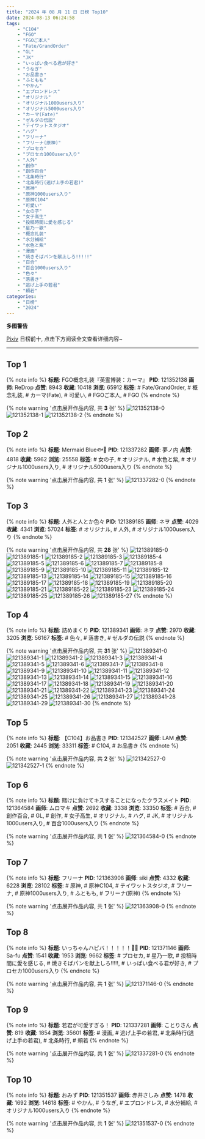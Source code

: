 ```yaml
---
title: "2024 年 08 月 11 日 日榜 Top10"
date: 2024-08-13 06:24:58
tags:
    - "C104"
    - "FGO"
    - "FGOご本人"
    - "Fate/GrandOrder"
    - "GL"
    - "JK"
    - "いっぱい食べる君が好き"
    - "うなぎ"
    - "お品書き"
    - "ふともも"
    - "やかん"
    - "エプロンドレス"
    - "オリジナル"
    - "オリジナル1000users入り"
    - "オリジナル5000users入り"
    - "カーマ(Fate)"
    - "ゼルダの伝説"
    - "テイワットスタジオ"
    - "ハグ"
    - "フリーナ"
    - "フリーナ(原神)"
    - "プロセカ"
    - "プロセカ1000users入り"
    - "人外"
    - "創作"
    - "創作百合"
    - "北条時行"
    - "北条時行(逃げ上手の若君)"
    - "原神"
    - "原神1000users入り"
    - "原神C104"
    - "可愛い"
    - "女の子"
    - "女子高生"
    - "投稿時間に愛を感じる"
    - "星乃一歌"
    - "概念礼装"
    - "水分補給"
    - "水色と紫"
    - "漫画"
    - "焼きそばパンを献上しろ!!!!!"
    - "百合"
    - "百合1000users入り"
    - "色々"
    - "落書き"
    - "逃げ上手の若君"
    - "頼若"
categories:
    - "日榜"
    - "2024"
---
```


<i class="fa fa-triangle-exclamation"></i>**多图警告**<i class="fa fa-triangle-exclamation"></i>

[Pixiv](https://www.pixiv.net/) 日榜前十, 点击下方阅读全文查看详细内容~

<!-- more -->

---

## Top 1

{% note info %}
**标题**: FGO概念礼装『英霊博装：カーマ』
**PID**: 121352138 **画师**: ReDrop
**点赞**: 8943 **收藏**: 10418 **浏览**: 65912
**标签**: # Fate/GrandOrder, # 概念礼装, # カーマ(Fate), # 可愛い, # FGOご本人, # FGO
{% endnote %}

{% note warning '点击展开作品内容, 共 **3** 张' %}
![121352138-0](https://i.pixiv.re/img-original/img/2024/08/10/13/02/18/121352138_p0.png)
![121352138-1](https://i.pixiv.re/img-original/img/2024/08/10/13/02/18/121352138_p1.png)
![121352138-2](https://i.pixiv.re/img-original/img/2024/08/10/13/02/18/121352138_p2.png)
{% endnote %}

## Top 2

{% note info %}
**标题**: Mermaid Blue🐟💙
**PID**: 121337282 **画师**: 夢ノ内
**点赞**: 4818 **收藏**: 5962 **浏览**: 25558
**标签**: # 女の子, # オリジナル, # 水色と紫, # オリジナル1000users入り, # オリジナル5000users入り
{% endnote %}

{% note warning '点击展开作品内容, 共 **1** 张' %}
![121337282-0](https://i.pixiv.re/img-original/img/2024/08/10/00/00/17/121337282_p0.jpg)
{% endnote %}

## Top 3

{% note info %}
**标题**: 人外と人とか色々
**PID**: 121389185 **画师**: ネヲ
**点赞**: 4029 **收藏**: 4341 **浏览**: 57024
**标签**: # オリジナル, # 人外, # オリジナル1000users入り
{% endnote %}

{% note warning '点击展开作品内容, 共 **28** 张' %}
![121389185-0](https://i.pixiv.re/img-original/img/2024/08/11/16/16/34/121389185_p0.png)
![121389185-1](https://i.pixiv.re/img-original/img/2024/08/11/16/16/34/121389185_p1.png)
![121389185-2](https://i.pixiv.re/img-original/img/2024/08/11/16/16/34/121389185_p2.png)
![121389185-3](https://i.pixiv.re/img-original/img/2024/08/11/16/16/34/121389185_p3.png)
![121389185-4](https://i.pixiv.re/img-original/img/2024/08/11/16/16/34/121389185_p4.png)
![121389185-5](https://i.pixiv.re/img-original/img/2024/08/11/16/16/34/121389185_p5.png)
![121389185-6](https://i.pixiv.re/img-original/img/2024/08/11/16/16/34/121389185_p6.png)
![121389185-7](https://i.pixiv.re/img-original/img/2024/08/11/16/16/34/121389185_p7.png)
![121389185-8](https://i.pixiv.re/img-original/img/2024/08/11/16/16/34/121389185_p8.png)
![121389185-9](https://i.pixiv.re/img-original/img/2024/08/11/16/16/34/121389185_p9.png)
![121389185-10](https://i.pixiv.re/img-original/img/2024/08/11/16/16/34/121389185_p10.png)
![121389185-11](https://i.pixiv.re/img-original/img/2024/08/11/16/16/34/121389185_p11.png)
![121389185-12](https://i.pixiv.re/img-original/img/2024/08/11/16/16/34/121389185_p12.png)
![121389185-13](https://i.pixiv.re/img-original/img/2024/08/11/16/16/34/121389185_p13.png)
![121389185-14](https://i.pixiv.re/img-original/img/2024/08/11/16/16/34/121389185_p14.png)
![121389185-15](https://i.pixiv.re/img-original/img/2024/08/11/16/16/34/121389185_p15.png)
![121389185-16](https://i.pixiv.re/img-original/img/2024/08/11/16/16/34/121389185_p16.png)
![121389185-17](https://i.pixiv.re/img-original/img/2024/08/11/16/16/34/121389185_p17.png)
![121389185-18](https://i.pixiv.re/img-original/img/2024/08/11/16/16/34/121389185_p18.png)
![121389185-19](https://i.pixiv.re/img-original/img/2024/08/11/16/16/34/121389185_p19.png)
![121389185-20](https://i.pixiv.re/img-original/img/2024/08/11/16/16/34/121389185_p20.png)
![121389185-21](https://i.pixiv.re/img-original/img/2024/08/11/16/16/34/121389185_p21.png)
![121389185-22](https://i.pixiv.re/img-original/img/2024/08/11/16/16/34/121389185_p22.png)
![121389185-23](https://i.pixiv.re/img-original/img/2024/08/11/16/16/34/121389185_p23.png)
![121389185-24](https://i.pixiv.re/img-original/img/2024/08/11/16/16/34/121389185_p24.png)
![121389185-25](https://i.pixiv.re/img-original/img/2024/08/11/16/16/34/121389185_p25.png)
![121389185-26](https://i.pixiv.re/img-original/img/2024/08/11/16/16/34/121389185_p26.png)
![121389185-27](https://i.pixiv.re/img-original/img/2024/08/11/16/16/34/121389185_p27.png)
{% endnote %}

## Top 4

{% note info %}
**标题**: 詰めまくり
**PID**: 121389341 **画师**: ネヲ
**点赞**: 2970 **收藏**: 3205 **浏览**: 56167
**标签**: # 色々, # 落書き, # ゼルダの伝説
{% endnote %}

{% note warning '点击展开作品内容, 共 **31** 张' %}
![121389341-0](https://i.pixiv.re/img-original/img/2024/08/11/16/22/40/121389341_p0.png)
![121389341-1](https://i.pixiv.re/img-original/img/2024/08/11/16/22/40/121389341_p1.png)
![121389341-2](https://i.pixiv.re/img-original/img/2024/08/11/16/22/40/121389341_p2.png)
![121389341-3](https://i.pixiv.re/img-original/img/2024/08/11/16/22/40/121389341_p3.png)
![121389341-4](https://i.pixiv.re/img-original/img/2024/08/11/16/22/40/121389341_p4.png)
![121389341-5](https://i.pixiv.re/img-original/img/2024/08/11/16/22/40/121389341_p5.png)
![121389341-6](https://i.pixiv.re/img-original/img/2024/08/11/16/22/40/121389341_p6.png)
![121389341-7](https://i.pixiv.re/img-original/img/2024/08/11/16/22/40/121389341_p7.png)
![121389341-8](https://i.pixiv.re/img-original/img/2024/08/11/16/22/40/121389341_p8.png)
![121389341-9](https://i.pixiv.re/img-original/img/2024/08/11/16/22/40/121389341_p9.png)
![121389341-10](https://i.pixiv.re/img-original/img/2024/08/11/16/22/40/121389341_p10.png)
![121389341-11](https://i.pixiv.re/img-original/img/2024/08/11/16/22/40/121389341_p11.png)
![121389341-12](https://i.pixiv.re/img-original/img/2024/08/11/16/22/40/121389341_p12.png)
![121389341-13](https://i.pixiv.re/img-original/img/2024/08/11/16/22/40/121389341_p13.png)
![121389341-14](https://i.pixiv.re/img-original/img/2024/08/11/16/22/40/121389341_p14.png)
![121389341-15](https://i.pixiv.re/img-original/img/2024/08/11/16/22/40/121389341_p15.png)
![121389341-16](https://i.pixiv.re/img-original/img/2024/08/11/16/22/40/121389341_p16.png)
![121389341-17](https://i.pixiv.re/img-original/img/2024/08/11/16/22/40/121389341_p17.png)
![121389341-18](https://i.pixiv.re/img-original/img/2024/08/11/16/22/40/121389341_p18.png)
![121389341-19](https://i.pixiv.re/img-original/img/2024/08/11/16/22/40/121389341_p19.png)
![121389341-20](https://i.pixiv.re/img-original/img/2024/08/11/16/22/40/121389341_p20.png)
![121389341-21](https://i.pixiv.re/img-original/img/2024/08/11/16/22/40/121389341_p21.png)
![121389341-22](https://i.pixiv.re/img-original/img/2024/08/11/16/22/40/121389341_p22.png)
![121389341-23](https://i.pixiv.re/img-original/img/2024/08/11/16/22/40/121389341_p23.png)
![121389341-24](https://i.pixiv.re/img-original/img/2024/08/11/16/22/40/121389341_p24.png)
![121389341-25](https://i.pixiv.re/img-original/img/2024/08/11/16/22/40/121389341_p25.png)
![121389341-26](https://i.pixiv.re/img-original/img/2024/08/11/16/22/40/121389341_p26.png)
![121389341-27](https://i.pixiv.re/img-original/img/2024/08/11/16/22/40/121389341_p27.png)
![121389341-28](https://i.pixiv.re/img-original/img/2024/08/11/16/22/40/121389341_p28.png)
![121389341-29](https://i.pixiv.re/img-original/img/2024/08/11/16/22/40/121389341_p29.png)
![121389341-30](https://i.pixiv.re/img-original/img/2024/08/11/16/22/40/121389341_p30.png)
{% endnote %}

## Top 5

{% note info %}
**标题**: 【C104】お品書き
**PID**: 121342527 **画师**: LAM
**点赞**: 2051 **收藏**: 2445 **浏览**: 33311
**标签**: # C104, # お品書き
{% endnote %}

{% note warning '点击展开作品内容, 共 **2** 张' %}
![121342527-0](https://i.pixiv.re/img-original/img/2024/08/10/02/57/58/121342527_p0.jpg)
![121342527-1](https://i.pixiv.re/img-original/img/2024/08/10/02/57/58/121342527_p1.jpg)
{% endnote %}

## Top 6

{% note info %}
**标题**: 賭けに負けてキスすることになったクラスメイト
**PID**: 121364584 **画师**: ムロマキ
**点赞**: 2692 **收藏**: 3338 **浏览**: 33350
**标签**: # 百合, # 創作百合, # GL, # 創作, # 女子高生, # オリジナル, # ハグ, # JK, # オリジナル1000users入り, # 百合1000users入り
{% endnote %}

{% note warning '点击展开作品内容, 共 **1** 张' %}
![121364584-0](https://i.pixiv.re/img-original/img/2024/08/10/20/58/12/121364584_p0.jpg)
{% endnote %}

## Top 7

{% note info %}
**标题**: フリーナ
**PID**: 121363908 **画师**: siki
**点赞**: 4332 **收藏**: 6228 **浏览**: 28102
**标签**: # 原神, # 原神C104, # テイワットスタジオ, # フリーナ, # 原神1000users入り, # ふともも, # フリーナ(原神)
{% endnote %}

{% note warning '点击展开作品内容, 共 **1** 张' %}
![121363908-0](https://i.pixiv.re/img-original/img/2024/08/10/20/36/22/121363908_p0.jpg)
{% endnote %}

## Top 8

{% note info %}
**标题**: いっちゃんハピバ！！！！！🎂🎉
**PID**: 121371146 **画师**: Sa-fu
**点赞**: 1541 **收藏**: 1953 **浏览**: 9662
**标签**: # プロセカ, # 星乃一歌, # 投稿時間に愛を感じる, # 焼きそばパンを献上しろ!!!!!, # いっぱい食べる君が好き, # プロセカ1000users入り
{% endnote %}

{% note warning '点击展开作品内容, 共 **1** 张' %}
![121371146-0](https://i.pixiv.re/img-original/img/2024/08/11/00/00/07/121371146_p0.jpg)
{% endnote %}

## Top 9

{% note info %}
**标题**: 若君が可愛すぎる！
**PID**: 121337281 **画师**: ことりさん
**点赞**: 819 **收藏**: 1854 **浏览**: 35601
**标签**: # 漫画, # 逃げ上手の若君, # 北条時行(逃げ上手の若君), # 北条時行, # 頼若
{% endnote %}

{% note warning '点击展开作品内容, 共 **1** 张' %}
![121337281-0](https://i.pixiv.re/img-original/img/2024/08/10/00/00/17/121337281_p0.jpg)
{% endnote %}

## Top 10

{% note info %}
**标题**: おみず
**PID**: 121351537 **画师**: 赤井さしみ
**点赞**: 1478 **收藏**: 1692 **浏览**: 14618
**标签**: # やかん, # うなぎ, # エプロンドレス, # 水分補給, # オリジナル1000users入り
{% endnote %}

{% note warning '点击展开作品内容, 共 **1** 张' %}
![121351537-0](https://i.pixiv.re/img-original/img/2024/08/11/16/05/15/121351537_p0.png)
{% endnote %}
